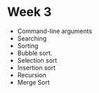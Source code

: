 # Week 3

- Command-line arguments
- Searching
- Sorting
- Bubble sort.
- Selection sort
- Insertion sort
- Recursion
- Merge Sort
